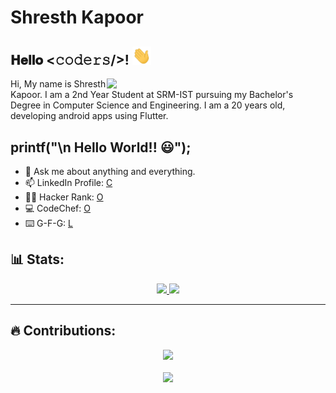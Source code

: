 # Shresth Kapoor

<h2> 𝐇𝐞𝐥𝐥𝐨 <𝚌𝚘𝚍𝚎𝚛𝚜/>! <img src="https://raw.githubusercontent.com/ABSphreak/ABSphreak/master/gifs/Hi.gif" width="30px"></h2>

<img align='right' src='https://i2.wp.com/allhtaccess.info/wp-content/uploads/2018/03/programming.gif?fit=1281%2C716&ssl=1' width='350"'>

Hi, My name is Shresth Kapoor. I am a 2nd Year Student at SRM-IST pursuing my Bachelor's Degree in Computer Science and Engineering. I am a 20 years old, developing android apps using Flutter.

## printf("\n Hello World!! 😃");
- 💬 Ask me about anything and everything.
- 📫 LinkedIn Profile: [C](https://www.linkedin.com/in/shresth-kapoor-7skp/)
- 👨‍💻 Hacker Rank: [O](https://www.hackerrank.com/RA1911003010220)
- 💻 CodeChef: [O](https://www.codechef.com/users/shresthkapoor7)
- ⌨️ G-F-G: [L](https://auth.geeksforgeeks.org/user/shresthkapoor7/profile)





## 📊 Stats:

<p align="center">
  <a href="https://github.com/anuraghazra/github-readme-stats">
    <img src="https://github-readme-stats.vercel.app/api?username=shresthkapoor7&show_icons=true&theme=vision-friendly-dark&background=0d1117" height="165">
  </a>
  <a href="https://github.com/anuraghazra/github-readme-stats">
    <img src="https://github-readme-stats.vercel.app/api/top-langs/?username=shresthkapoor7&layout=compact&theme=vision-friendly-dark&background=0d1117"  height="165">
  </a>
  <br>
</p>

  ---

## 🔥 Contributions:

<p align="center">
  <a href="https://git.io/streak-stats">
    <img src="http://github-readme-streak-stats.herokuapp.com?user=PrSi007&theme=vision-friendly-dark">
  </a>
  <br>
  <br>
  <a href="https://github.com/Ashutosh00710/github-readme-activity-graph">
    <img src="https://activity-graph.herokuapp.com/graph?username=shresthkapoor7&theme=react-dark">
  </a>
</p>

